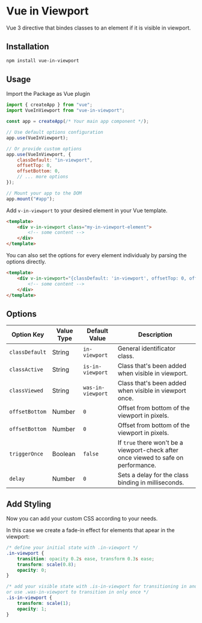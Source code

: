 # Vue in Viewport

Vue 3 directive that bindes classes to an element if it is visible in viewport.

## Installation

```Bash
npm install vue-in-viewport
```

## Usage

Import the Package as Vue plugin

```JavaScript
import { createApp } from "vue";
import VueInViewport from "vue-in-viewport";

const app = createApp(/* Your main app component */);

// Use default options configuration
app.use(VueInViewport);

// Or provide custom options
app.use(VueInViewport, {
    classDefault: "in-viewport",
    offsetTop: 0,
    offsetBottom: 0,
    // ... more options
});

// Mount your app to the DOM
app.mount("#app");
```

Add `v-in-viewport` to your desired element in your Vue template.

```HTML
<template>
    <div v-in-viewport class="my-in-viewport-element">
        <!-- some content -->
    </div>
</template>
```

You can also set the options for every element individualy by parsing the options directly.

```HTML
<template>
    <div v-in-viewport="{classDefault: 'in-viewport', offsetTop: 0, offsetBottom: 0}" class="my-in-viewport-element">
        <!-- some content -->
    </div>
</template>
```

## Options

| Option Key     | Value Type | Default Value     | Description                                                                         |
| -------------- | ---------- | ----------------- | ----------------------------------------------------------------------------------- |
| `classDefault` | String     | `in-viewport`     | General identificator class.                                                        |
| `classActive`  | String     | `is-in-viewport`  | Class that's been added when visible in viewport.                                   |
| `classViewed`  | String     | `was-in-viewport` | Class that's been added when visible in viewport once.                              |
| `offsetBottom` | Number     | `0`               | Offset from bottom of the viewport in pixels.                                       |
| `offsetBottom` | Number     | `0`               | Offset from bottom of the viewport in pixels.                                       |
| `triggerOnce`  | Boolean    | `false`           | If `true` there won't be a viewport-check after once viewed to safe on performance. |
| `delay`        | Number     | `0`               | Sets a delay for the class binding in milliseconds.                                 |

## Add Styling

Now you can add your custom CSS according to your needs.

In this case we create a fade-in effect for elements that apear in the viewport:

```CSS
/* define your initial state with .in-viewport */
.in-viewport {
    transition: opacity 0.2s ease, transform 0.3s ease;
    transform: scale(0.8);
    opacity: 0;
}

/* add your visible state with .is-in-viewport for transitioning in and out
or use .was-in-viewport to transition in only once */
.is-in-viewport {
    transform: scale(1);
    opacity: 1;
}
```

